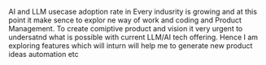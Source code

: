 AI and LLM usecase adoption rate in Every indusrity is growing and at this point it make sence to explor ne way of work and coding and Product Management. 
To create comiptive product and vision it very urgent to undersatnd what is possible with current LLM/AI tech offering. Hence I am exploring features which will inturn will help me to generate new product ideas automation etc
